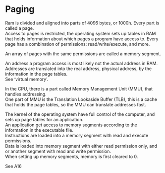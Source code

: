 # Paging
Ram is divided and aligned into parts of 4096 bytes, or 1000h. Every part is called a page. <br>
Access to pages is restricted, the operating system sets up tables in RAM that holds information about which pages a program have access to. 
Every page has a combination of permissions: read/write/execute, and more.

An array of pages with the same permissions are called a memory segment.

An address a program access is most likely not the actual address in RAM. <br>
Addresses are translated into the real address, physical address, by the information in the page tables. <br>
See ‘virtual memory’.

In the CPU, there is a part called Memory Management Unit (MMU), that handles addressing. <br>
One part of MMU is the Translation Lookaside Buffer (TLB), this is a cache that holds the page tables, so the MMU can translate addresses fast.

The kernel of the operating system have full control of the computer, and sets up page tables for an application. <br>
An application get access to memory segments according to the information in the executable file. <br>
Instructions are loaded into a memory segment with read and execute permissions. <br>
Data is loaded into memory segment with either read permission only, and or another segment with read and write permission. <br>
When setting up memory segments, memory is first cleared to 0. <br>

See A16 <br>
